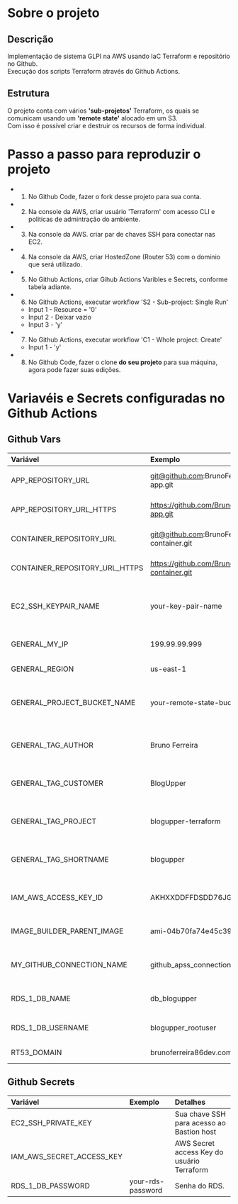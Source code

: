 # Sobre o projeto
## Descrição
Implementação de sistema GLPI na AWS usando IaC Terraform e repositório no 
Github.<br>
Execução dos scripts Terraform através do Github Actions.

## Estrutura
O projeto conta com vários **'sub-projetos'** Terraform, os quais se comunicam 
usando um **'remote state'** alocado em um S3.<br>
Com isso é possível criar e destruir os recursos de forma individual.

# Passo a passo para reproduzir o projeto
  - 1. No Github Code, fazer o fork desse projeto para sua conta.
  - 2. Na console da AWS, criar usuário 'Terraform' com acesso CLI e politicas de admintração do ambiente. 
  - 3. Na console da AWS. criar par de chaves SSH para conectar nas EC2.
  - 4. Na console da AWS, criar HostedZone (Router 53) com o dominio que será utilizado.
  - 5. No Github Actions, criar Gihub Actions Varibles e Secrets, conforme tabela adiante.
  - 6. No Github Actions, executar workflow 'S2 - Sub-project: Single Run'
    - Input 1 - Resource =  '0'
    - Input 2 - Deixar vazio
    - Input 3 - 'y'
  - 7. No Github Actions, executar workflow 'C1 - Whole project: Create'
    - Input 1 - 'y'
  - 8. No Github Code, fazer o clone **do seu projeto** para sua máquina, agora pode fazer suas edições.

# Variavéis e Secrets configuradas no Github Actions
## Github Vars
| Variável                        | Exemplo                                               | Detalhes |
| :---                            | :---                                                  | :---     |
| APP_REPOSITORY_URL              | git@github.com:BrunoFerreira10/upperplan-app.git            | Link ssh do repositório da aplicação
| APP_REPOSITORY_URL_HTTPS        | https://github.com/BrunoFerreira10/upperplan-app.git        | Link https do repositório da aplicação
| CONTAINER_REPOSITORY_URL        | git@github.com:BrunoFerreira10/upperplan-container.git      | Link ssh do repositório da aplicação
| CONTAINER_REPOSITORY_URL_HTTPS  | https://github.com/BrunoFerreira10/upperplan-container.git  | Link https do repositório da aplicação
| EC2_SSH_KEYPAIR_NAME            | your-key-pair-name                                    | Nome do par de chaves usado para acesso aos Bastion Host
| GENERAL_MY_IP                   | 199.99.99.999                                         | Ip para acesso aos Bastion hosts
| GENERAL_REGION                  | us-east-1                                             | Região da implementação
| GENERAL_PROJECT_BUCKET_NAME     | your-remote-state-bucket-name                         | Nome do bucket para dados da infraestrutura e aplicação
| GENERAL_TAG_AUTHOR              | Bruno Ferreira                                        | Autor das edições - Gera Tag em todos recursos
| GENERAL_TAG_CUSTOMER            | BlogUpper                                             | Ciente do projeto - Gera Tag em todos recursos
| GENERAL_TAG_PROJECT             | blogupper-terraform                                   | Nome do projeto - Gera Tag em todos recursos
| GENERAL_TAG_SHORTNAME           | blogupper                                             | Nome curto para nomeação dos recursos
| IAM_AWS_ACCESS_KEY_ID           | AKHXXDDFFDSDD76JGJJKJ                                 | AWS Access Key Id do usuário 'Terraform'
| IMAGE_BUILDER_PARENT_IMAGE      | ami-04b70fa74e45c3917                                 | Imagem base para geração da AMI
| MY_GITHUB_CONNECTION_NAME       | github_apss_connection_name                           | Nome da conexão com o GitHub criada na console
| RDS_1_DB_NAME                   | db_blogupper                                          | Nome do banco de dados no RDS
| RDS_1_DB_USERNAME               | blogupper_rootuser                                    | Nome do usuário do RDS
| RT53_DOMAIN                     | brunoferreira86dev.com                                | Dominio da aplicação


## Github Secrets
| Variável                                | Exemplo                   | Detalhes |
| :---                                    | :---------------          | :---     |
| EC2_SSH_PRIVATE_KEY                     |                           | Sua chave SSH para acesso ao Bastion host
| IAM_AWS_SECRET_ACCESS_KEY               |                           | AWS Secret access Key do usuário Terraform
| RDS_1_DB_PASSWORD                       | your-rds-password         | Senha do RDS.